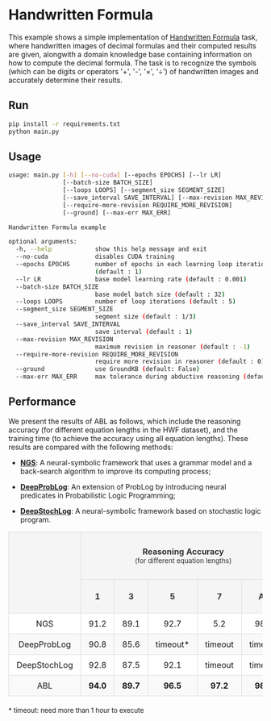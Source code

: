 # Handwritten Formula

This example shows a simple implementation of [Handwritten Formula](https://arxiv.org/abs/2006.06649) task, where handwritten images of decimal formulas and their computed results are given, alongwith a domain knowledge base containing information on how to compute the decimal formula. The task is to recognize the symbols (which can be digits or operators '+', '-', '×', '÷') of handwritten images and accurately determine their results.

## Run

```bash
pip install -r requirements.txt
python main.py
```

## Usage

```bash
usage: main.py [-h] [--no-cuda] [--epochs EPOCHS] [--lr LR]
               [--batch-size BATCH_SIZE]
               [--loops LOOPS] [--segment_size SEGMENT_SIZE]
               [--save_interval SAVE_INTERVAL] [--max-revision MAX_REVISION]
               [--require-more-revision REQUIRE_MORE_REVISION]
               [--ground] [--max-err MAX_ERR]

Handwritten Formula example

optional arguments:
  -h, --help            show this help message and exit
  --no-cuda             disables CUDA training
  --epochs EPOCHS       number of epochs in each learning loop iteration
                        (default : 1)
  --lr LR               base model learning rate (default : 0.001)
  --batch-size BATCH_SIZE
                        base model batch size (default : 32)
  --loops LOOPS         number of loop iterations (default : 5)
  --segment_size SEGMENT_SIZE
                        segment size (default : 1/3)
  --save_interval SAVE_INTERVAL
                        save interval (default : 1)
  --max-revision MAX_REVISION
                        maximum revision in reasoner (default : -1)
  --require-more-revision REQUIRE_MORE_REVISION
                        require more revision in reasoner (default : 0)
  --ground              use GroundKB (default: False)
  --max-err MAX_ERR     max tolerance during abductive reasoning (default : 1e-10)

```

## Performance

We present the results of ABL as follows, which include the reasoning accuracy (for different equation lengths in the HWF dataset), and the training time (to achieve the accuracy using all equation lengths). These results are compared with the following methods:

- [**NGS**](https://github.com/liqing-ustc/NGS): A neural-symbolic framework that uses a grammar model and a back-search algorithm to improve its computing process;

- [**DeepProbLog**](https://github.com/ML-KULeuven/deepproblog/tree/master): An extension of ProbLog by introducing neural predicates in Probabilistic Logic Programming;

- [**DeepStochLog**](https://github.com/ML-KULeuven/deepstochlog/tree/main): A neural-symbolic framework based on stochastic logic program.

<style type="text/css">
.tg  {border-collapse:collapse;border-spacing:0;margin-bottom:20px;}
.tg td, .tg th {border:1px solid #ddd;padding:10px 15px;text-align:center;}
.tg th {background-color:#f5f5f5;color:#333333;}
.tg tr:nth-child(even) {background-color:#f9f9f9;}
.tg tr:nth-child(odd) {background-color:#ffffff;}
</style>
<table class="tg" style="margin-left: auto; margin-right: auto;">
<thead>
  <tr>
    <th rowspan="2"></th>
    <th colspan="5">Reasoning Accuracy<br><span style="font-weight: normal; font-size: smaller;">(for different equation lengths)</span></th>
    <th rowspan="2">Training Time (s)<br><span style="font-weight: normal; font-size: smaller;">(to achieve the Acc. using all lengths)</span></th>
  </tr>
  <tr>
    <th>1</th>
    <th>3</th>
    <th>5</th>
    <th>7</th>
    <th>All</th>
  </tr>
</thead>
<tbody>
  <tr>
    <td>NGS</td>
    <td>91.2</td>
    <td>89.1</td>
    <td>92.7</td>
    <td>5.2</td>
    <td>98.4</td>
    <td>426.2</td>
  </tr>
  <tr>
    <td>DeepProbLog</td>
    <td>90.8</td>
    <td>85.6</td>
    <td>timeout*</td>
    <td>timeout</td>
    <td>timeout</td>
    <td>timeout</td>
  </tr>
  <tr>
    <td>DeepStochLog</td>
    <td>92.8</td>
    <td>87.5</td>
    <td>92.1</td>
    <td>timeout</td>
    <td>timeout</td>
    <td>timeout</td>
  </tr>
  <tr>
    <td>ABL</td>
    <td><span style="font-weight:bold">94.0</span></td>
    <td><span style="font-weight:bold">89.7</span></td>
    <td><span style="font-weight:bold">96.5</span></td>
    <td><span style="font-weight:bold">97.2</span></td>
    <td><span style="font-weight:bold">98.6</span></td>
    <td><span style="font-weight:bold">77.3</span></td>
  </tr>
</tbody>
</table>
<p style="font-size: 13px;">* timeout: need more than 1 hour to execute</p>
